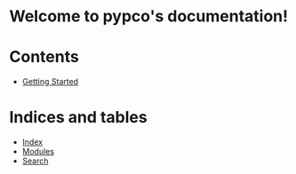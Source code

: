 
# Welcome to pypco's documentation!

# Contents

* [Getting Started](gettingstarted.md)
# Indices and tables

* [Index](genindex.html)
* [Modules](modules.html)
* [Search](search.html)
